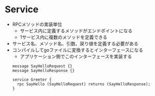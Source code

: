 # Service

- RPCメソッドの実装単位
  - サービス内に定義するメソッドがエンドポイントになる
  - 1サービス内に複数のメソッドを定義できる
- サービス名、メソッド名、引数、戻り値を定義する必要がある
- コンパイルしてgoファイルに変換するとインターフェースになる
  - アプリケーション側でこのインターフェースを実装する
  ```
  message SayHelloRequest {}
  message SayHelloResponse {}

  service Greeter {
    rpc SayHello (SayHelloRequest) returns (SayHelloResponse);
  }
  ```